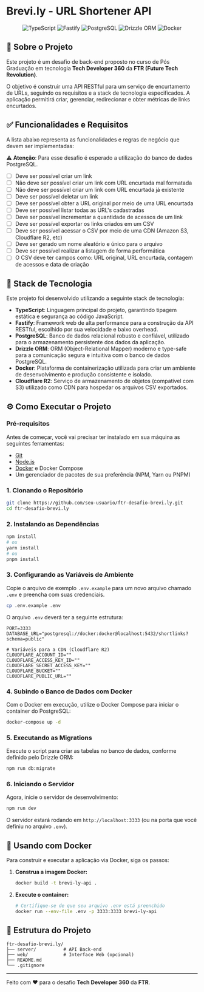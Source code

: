 # Brevi.ly - URL Shortener API

<p align="center">
<img alt="TypeScript" src="https://img.shields.io/badge/typescript-%23007ACC.svg?style=for-the-badge&logo=typescript&logoColor=white"/>
<img alt="Fastify" src="https://img.shields.io/badge/fastify-%23000000.svg?style=for-the-badge&logo=fastify&logoColor=white"/>
<img alt="PostgreSQL" src="https://img.shields.io/badge/postgresql-%23316192.svg?style=for-the-badge&logo=postgresql&logoColor=white"/>
<img alt="Drizzle ORM" src="https://img.shields.io/badge/drizzle-%23C5F74F.svg?style=for-the-badge&logo=drizzle&logoColor=black"/>
<img alt="Docker" src="https://img.shields.io/badge/docker-%230db7ed.svg?style=for-the-badge&logo=docker&logoColor=white"/>
</p>

## 📖 Sobre o Projeto

Este projeto é um desafio de back-end proposto no curso de Pós Graduação em tecnologia **Tech Developer 360** da **FTR (Future Tech Revolution)**.

O objetivo é construir uma API RESTful para um serviço de encurtamento de URLs, seguindo os requisitos e a stack de tecnologia especificados. A aplicação permitirá criar, gerenciar, redirecionar e obter métricas de links encurtados.

## ✅ Funcionalidades e Requisitos

A lista abaixo representa as funcionalidades e regras de negócio que devem ser implementadas:

⚠️ **Atenção**: Para esse desafio é esperado a utilização do banco de dados PostgreSQL.

- [ ] Deve ser possível criar um link
- [ ] Não deve ser possível criar um link com URL encurtada mal formatada
- [ ] Não deve ser possível criar um link com URL encurtada já existente
- [ ] Deve ser possível deletar um link
- [ ] Deve ser possível obter a URL original por meio de uma URL encurtada
- [ ] Deve ser possível listar todas as URL's cadastradas
- [ ] Deve ser possível incrementar a quantidade de acessos de um link
- [ ] Deve ser possível exportar os links criados em um CSV
- [ ] Deve ser possível acessar o CSV por meio de uma CDN (Amazon S3, Cloudflare R2, etc)
- [ ] Deve ser gerado um nome aleatório e único para o arquivo
- [ ] Deve ser possível realizar a listagem de forma performática
- [ ] O CSV deve ter campos como: URL original, URL encurtada, contagem de acessos e data de criação

## 🚀 Stack de Tecnologia

Este projeto foi desenvolvido utilizando a seguinte stack de tecnologia:

- **TypeScript**: Linguagem principal do projeto, garantindo tipagem estática e segurança ao código JavaScript.
- **Fastify**: Framework web de alta performance para a construção da API RESTful, escolhido por sua velocidade e baixo overhead.
- **PostgreSQL**: Banco de dados relacional robusto e confiável, utilizado para o armazenamento persistente dos dados da aplicação.
- **Drizzle ORM**: ORM (Object-Relational Mapper) moderno e type-safe para a comunicação segura e intuitiva com o banco de dados PostgreSQL.
- **Docker**: Plataforma de containerização utilizada para criar um ambiente de desenvolvimento e produção consistente e isolado.
- **Cloudflare R2**: Serviço de armazenamento de objetos (compatível com S3) utilizado como CDN para hospedar os arquivos CSV exportados.

## ⚙️ Como Executar o Projeto

### Pré-requisitos

Antes de começar, você vai precisar ter instalado em sua máquina as seguintes ferramentas:

- [Git](https://git-scm.com)
- [Node.js](https://nodejs.org/en/)
- [Docker](https://www.docker.com/) e Docker Compose
- Um gerenciador de pacotes de sua preferência (NPM, Yarn ou PNPM)

### 1. Clonando o Repositório

```bash
git clone https://github.com/seu-usuario/ftr-desafio-brevi.ly.git
cd ftr-desafio-brevi.ly
```

### 2. Instalando as Dependências

```bash
npm install
# ou
yarn install
# ou
pnpm install
```

### 3. Configurando as Variáveis de Ambiente

Copie o arquivo de exemplo `.env.example` para um novo arquivo chamado `.env` e preencha com suas credenciais.

```bash
cp .env.example .env
```

O arquivo `.env` deverá ter a seguinte estrutura:

```env
PORT=3333
DATABASE_URL="postgresql://docker:docker@localhost:5432/shortlinks?schema=public"

# Variáveis para a CDN (Cloudflare R2)
CLOUDFLARE_ACCOUNT_ID=""
CLOUDFLARE_ACCESS_KEY_ID=""
CLOUDFLARE_SECRET_ACCESS_KEY=""
CLOUDFLARE_BUCKET=""
CLOUDFLARE_PUBLIC_URL=""
```

### 4. Subindo o Banco de Dados com Docker

Com o Docker em execução, utilize o Docker Compose para iniciar o container do PostgreSQL:

```bash
docker-compose up -d
```

### 5. Executando as Migrations

Execute o script para criar as tabelas no banco de dados, conforme definido pelo Drizzle ORM:

```bash
npm run db:migrate
```

### 6. Iniciando o Servidor

Agora, inicie o servidor de desenvolvimento:

```bash
npm run dev
```

O servidor estará rodando em `http://localhost:3333` (ou na porta que você definiu no arquivo `.env`).

## 🐳 Usando com Docker

Para construir e executar a aplicação via Docker, siga os passos:

1. **Construa a imagem Docker:**
   ```bash
   docker build -t brevi-ly-api .
   ```

2. **Execute o container:**
   ```bash
   # Certifique-se de que seu arquivo .env está preenchido
   docker run --env-file .env -p 3333:3333 brevi-ly-api
   ```

## 📁 Estrutura do Projeto

```
ftr-desafio-brevi.ly/
├── server/          # API Back-end
├── web/             # Interface Web (opcional)
├── README.md
└── .gitignore
```

---

Feito com ♥ para o desafio **Tech Developer 360** da **FTR**.
